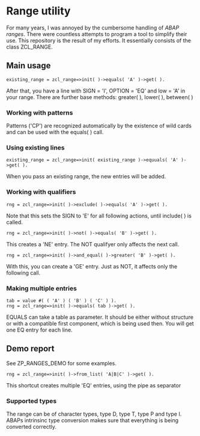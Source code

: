 # Range utility

For many years, I was annoyed by the cumbersome handling of *ABAP ranges*. There were countless attempts to program a tool to simplify their use. 
This repository is the result of my efforts. It essentially consists of the class ZCL_RANGE.

## Main usage

    existing_range = zcl_range=>init( )->equals( 'A' )->get( ).

After that, you have a line with SIGN = 'I', OPTION = 'EQ' and low = 'A' in your range.
There are further base methods: greater( ), lower( ), between( )

### Working with patterns

Patterns ('CP') are recognized automatically by the existence of wild cards and can be used with the equals( ) call.

### Using existing lines

    existing_range = zcl_range=>init( existing_range )->equuals( 'A' )->get( ).

When you pass an existing range, the new entries will be added.

### Working with qualifiers

    rng = zcl_range=>init( )->exclude( )->equals( 'A' )->get( ).

Note that this sets the SIGN to 'E' for all following actions, until include( ) is called.

    rng = zcl_range=>init( )->not( )->equals( 'B' )->get( ).

This creates a 'NE' entry. The NOT qualifyer only affects the next call.

    rng = zcl_range=>init( )->and_equal( )->greater( 'B' )->get( ).

With this, you can create a 'GE' entry. Just as NOT, it affects only the following call.

### Making multiple entries

    tab = value #( ( 'A' ) ( 'B' ) ( 'C' ) ).
    rng = zcl_range=>init( )->equals( tab )->get( ).

EQUALS can take a table as parameter. It should be either without structure or with a compatible first component, which is being used then. You will get
one EQ entry for each line.

## Demo report

See ZP_RANGES_DEMO for some examples.

    rng = zcl_range=>init( )->from_list( 'A|B|C' )->get( ).

This shortcut creates multiple 'EQ' entries, using the pipe as separator

### Supported types

The range can be of character types, type D, type T, type P and type I. ABAPs intrinsinc type conversion makes sure that everything is being converted correctly.
